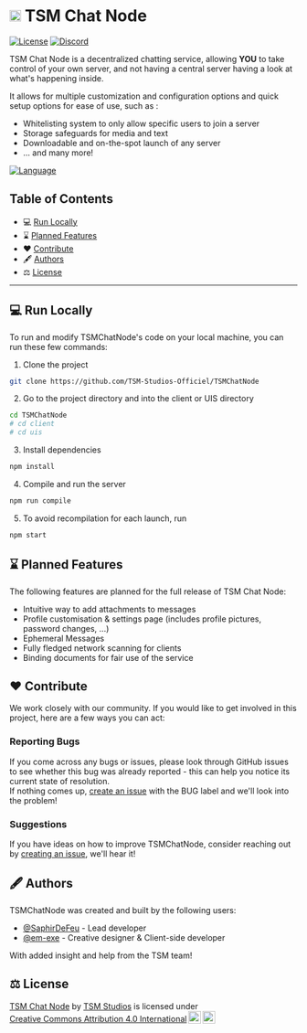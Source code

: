 

# <img src="https://avatars.githubusercontent.com/u/198260796?s=200&v=4" width=20px> TSM Chat Node

<p>
  <a href="https://creativecommons.org/licenses/by/4.0/?ref=chooser-v1"><img src="https://img.shields.io/badge/License-CC--BY_4.0-022B00?labelColor=18181B" alt="License"></img></a>
  <a href="https://discord.gg/7CpDun29Ms"><img src="https://img.shields.io/badge/TSM_Studios_Discord-18181B?logo=discord&logoColor=5865F2&logoSize=auto" alt="Discord"></img></a>
</p>

TSM Chat Node is a decentralized chatting service, allowing **YOU** to take control of your own server, and not having a central server having a look at what's happening inside.  

It allows for multiple customization and configuration options and quick setup options for ease of use, such as :
- Whitelisting system to only allow specific users to join a server
- Storage safeguards for media and text
- Downloadable and on-the-spot launch of any server
- ... and many more!

<a href="https://github.com/TSM-Studios-Officiel/TSMChatNode/tree/master/readme"><img src="https://img.shields.io/badge/This%20README%20in-other%20languages-022B00?labelColor=18181B" alt="Language"></img></a>

## Table of Contents

- 💻 [<u>Run Locally</u>](#-run-locally)
- ⌛ [<u>Planned Features</u>](#-planned-features)
- ❤️ [<u>Contribute</u>](#️-contribute)
- 🖋️ [<u>Authors</u>](#️-authors)
- ⚖️ [<u>License</u>](#️-license)

---

## 💻 Run Locally

To run and modify TSMChatNode's code on your local machine, you can run these few commands:

1. Clone the project

```bash
git clone https://github.com/TSM-Studios-Officiel/TSMChatNode
```

2. Go to the project directory and into the client or UIS directory

```bash
cd TSMChatNode
# cd client
# cd uis
```

3. Install dependencies

```bash
npm install
```

4. Compile and run the server

```bash
npm run compile
```

5. To avoid recompilation for each launch, run

```bash
npm start
```

## ⌛ Planned Features

The following features are planned for the full release of TSM Chat Node:

- Intuitive way to add attachments to messages
- Profile customisation & settings page (includes profile pictures, password changes, ...)
- Ephemeral Messages
- Fully fledged network scanning for clients
- Binding documents for fair use of the service

## ❤️ Contribute

We work closely with our community. If you would like to get involved in this project, here are a few ways you can act:  

### Reporting Bugs

If you come across any bugs or issues, please look through GitHub issues to see whether this bug was already reported - this can help you notice its current state of resolution.  
If nothing comes up, [create an issue](https://github.com/TSM-Studios-Officiel/TSMChatNode/issues/new) with the BUG label and we'll look into the problem!

### Suggestions

If you have ideas on how to improve TSMChatNode, consider reaching out by [creating an issue](https://github.com/TSM-Studios-Officiel/TSMChatNode/issues/new), we'll hear it!

## 🖋️ Authors

TSMChatNode was created and built by the following users:
- [@SaphirDeFeu](https://www.github.com/SaphirDeFeu) - Lead developer
- [@em-exe](https://www.github.com/em-exe) - Creative designer & Client-side developer
  
With added insight and help from the TSM team!

## ⚖️ License

<p xmlns:cc="http://creativecommons.org/ns#" xmlns:dct="http://purl.org/dc/terms/"><a property="dct:title" rel="cc:attributionURL" href="https://github.com/TSM-Studios-Officiel/TSMChatNode">TSM Chat Node</a> by <a rel="cc:attributionURL dct:creator" property="cc:attributionName" href="https://www.tsmstudios.net">TSM Studios</a> is licensed under <a href="https://creativecommons.org/licenses/by/4.0/?ref=chooser-v1" target="_blank" rel="license noopener noreferrer" style="display:inline-block;">Creative Commons Attribution 4.0 International<img style="height:22px!important;margin-left:3px;vertical-align:text-bottom;" src="https://mirrors.creativecommons.org/presskit/icons/cc.svg?ref=chooser-v1" alt=""><img style="height:22px!important;margin-left:3px;vertical-align:text-bottom;" src="https://mirrors.creativecommons.org/presskit/icons/by.svg?ref=chooser-v1" alt=""></a></p>
